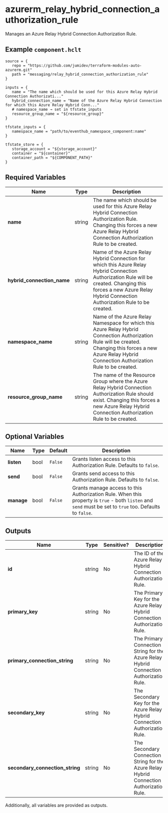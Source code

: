 # azurerm_relay_hybrid_connection_authorization_rule

Manages an Azure Relay Hybrid Connection Authorization Rule.

## Example `component.hclt`

```hcl
source = {
   repo = "https://github.com/jumidev/terraform-modules-auto-azurerm.git"   
   path = "messaging/relay_hybrid_connection_authorization_rule"   
}

inputs = {
   name = "The name which should be used for this Azure Relay Hybrid Connection Authorizati..."   
   hybrid_connection_name = "Name of the Azure Relay Hybrid Connection for which this Azure Relay Hybrid Conn..."   
   # namespace_name → set in tfstate_inputs
   resource_group_name = "${resource_group}"   
}

tfstate_inputs = {
   namespace_name = "path/to/eventhub_namespace_component:name"   
}

tfstate_store = {
   storage_account = "${storage_account}"   
   container = "${container}"   
   container_path = "${COMPONENT_PATH}"   
}

```

## Required Variables

| Name | Type |  Description |
| ---- | --------- |  ----------- |
| **name** | string |  The name which should be used for this Azure Relay Hybrid Connection Authorization Rule. Changing this forces a new Azure Relay Hybrid Connection Authorization Rule to be created. | 
| **hybrid_connection_name** | string |  Name of the Azure Relay Hybrid Connection for which this Azure Relay Hybrid Connection Authorization Rule will be created. Changing this forces a new Azure Relay Hybrid Connection Authorization Rule to be created. | 
| **namespace_name** | string |  Name of the Azure Relay Namespace for which this Azure Relay Hybrid Connection Authorization Rule will be created. Changing this forces a new Azure Relay Hybrid Connection Authorization Rule to be created. | 
| **resource_group_name** | string |  The name of the Resource Group where the Azure Relay Hybrid Connection Authorization Rule should exist. Changing this forces a new Azure Relay Hybrid Connection Authorization Rule to be created. | 

## Optional Variables

| Name | Type |  Default  |  Description |
| ---- | --------- |  ----------- | ----------- |
| **listen** | bool |  `False`  |  Grants listen access to this Authorization Rule. Defaults to `false`. | 
| **send** | bool |  `False`  |  Grants send access to this Authorization Rule. Defaults to `false`. | 
| **manage** | bool |  `False`  |  Grants manage access to this Authorization Rule. When this property is `true` - both `listen` and `send` must be set to `true` too. Defaults to `false`. | 



## Outputs

| Name | Type | Sensitive? | Description |
| ---- | ---- | --------- | --------- |
| **id** | string | No  | The ID of the Azure Relay Hybrid Connection Authorization Rule. | 
| **primary_key** | string | No  | The Primary Key for the Azure Relay Hybrid Connection Authorization Rule. | 
| **primary_connection_string** | string | No  | The Primary Connection String for the Azure Relay Hybrid Connection Authorization Rule. | 
| **secondary_key** | string | No  | The Secondary Key for the Azure Relay Hybrid Connection Authorization Rule. | 
| **secondary_connection_string** | string | No  | The Secondary Connection String for the Azure Relay Hybrid Connection Authorization Rule. | 

Additionally, all variables are provided as outputs.
